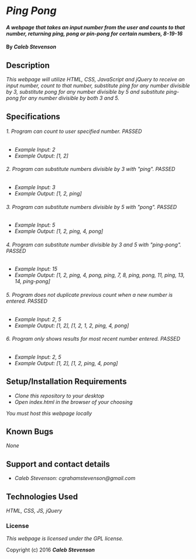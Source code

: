 # _Ping Pong_

#### _A webpage that takes an input number from the user and counts to that number, returning ping, pong or pin-pong for certain numbers, 8-19-16_

#### By _**Caleb Stevenson**_

## Description

_This webpage will utilize HTML, CSS, JavaScript and jQuery to receive an input number, count to that number, substitute ping for any number divisible by 3, substitute pong for any number divisible by 5 and substitute ping-pong for any number divisible by both 3 and 5._

## Specifications

###### 1. Program can count to user specified number. PASSED
* _Example Input: 2_
* _Example Output: [1, 2]_

###### 2. Program can substitute numbers divisible by 3 with "ping". PASSED
* _Example Input: 3_
* _Example Output: [1, 2, ping]_

###### 3. Program can substitute numbers divisible by 5 with "pong". PASSED
* _Example Input: 5_
* _Example Output: [1, 2, ping, 4, pong]_

###### 4. Program can substitute number divisible by 3 and 5 with "ping-pong". PASSED
* _Example Input: 15_
* _Example Output: [1, 2, ping, 4, pong, ping, 7, 8, ping, pong, 11, ping, 13, 14, ping-pong]_

###### 5. Program does not duplicate previous count when a new number is entered. PASSED
* _Example Input: 2, 5_
* _Example Output: [1, 2], [1, 2, 1, 2, ping, 4, pong]_

###### 6. Program only shows results for most recent number entered. PASSED
* _Example Input: 2, 5_
* _Example Output: [1, 2], [1, 2, ping, 4, pong]_

## Setup/Installation Requirements

* _Clone this repository to your desktop_
* _Open index.html in the browser of your choosing_

_You must host this webpage locally_

## Known Bugs

_None_

## Support and contact details

* _Caleb Stevenson: cgrahamstevenson@gmail.com_

## Technologies Used

_HTML,
CSS,
JS,
jQuery_

### License

*This webpage is licensed under the GPL license.*

Copyright (c) 2016 **_Caleb Stevenson_**
